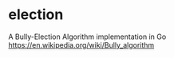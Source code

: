 # election
A Bully-Election Algorithm implementation in Go https://en.wikipedia.org/wiki/Bully_algorithm
